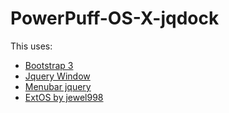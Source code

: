 # PowerPuff-OS-X-jqdock
This uses:

* [Bootstrap 3](https://getbootstrap.com/docs/3.3/)
* [Jquery Window](http://fstoke.me/jquery/window/)
* [Menubar jquery](https://www.script-tutorials.com/click-action-css3-dropdown-menu-with-jquery/)
* [ExtOS by jewel998](https://github.com/jewel998/extOS)